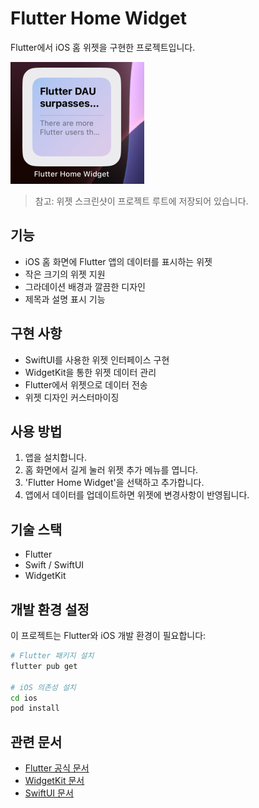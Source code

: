 # Flutter Home Widget

Flutter에서 iOS 홈 위젯을 구현한 프로젝트입니다.

![Flutter Home Widget Preview](assets/flutter_home_widget.png)

> 참고: 위젯 스크린샷이 프로젝트 루트에 저장되어 있습니다.

## 기능

- iOS 홈 화면에 Flutter 앱의 데이터를 표시하는 위젯
- 작은 크기의 위젯 지원
- 그라데이션 배경과 깔끔한 디자인
- 제목과 설명 표시 기능

## 구현 사항

- SwiftUI를 사용한 위젯 인터페이스 구현
- WidgetKit을 통한 위젯 데이터 관리
- Flutter에서 위젯으로 데이터 전송
- 위젯 디자인 커스터마이징

## 사용 방법

1. 앱을 설치합니다.
2. 홈 화면에서 길게 눌러 위젯 추가 메뉴를 엽니다.
3. 'Flutter Home Widget'을 선택하고 추가합니다.
4. 앱에서 데이터를 업데이트하면 위젯에 변경사항이 반영됩니다.

## 기술 스택

- Flutter
- Swift / SwiftUI
- WidgetKit

## 개발 환경 설정

이 프로젝트는 Flutter와 iOS 개발 환경이 필요합니다:

```bash
# Flutter 패키지 설치
flutter pub get

# iOS 의존성 설치
cd ios
pod install
```

## 관련 문서

- [Flutter 공식 문서](https://docs.flutter.dev/)
- [WidgetKit 문서](https://developer.apple.com/documentation/widgetkit)
- [SwiftUI 문서](https://developer.apple.com/documentation/swiftui)
